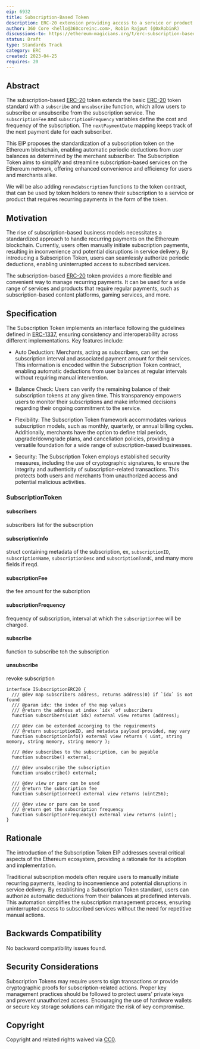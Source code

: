 ```yaml
---
eip: 6932
title: Subscription-Based Token
description: ERC-20 extension providing access to a service or product that requires recurring payments.
author: 360 Core <hello@360coreinc.com>, Robin Rajput (@0xRobinR)
discussions-to: https://ethereum-magicians.org/t/erc-subscription-based-erc20-token/13964
status: Draft
type: Standards Track
category: ERC
created: 2023-04-25
requires: 20
---
```


## Abstract

The subscription-based [ERC-20](./eip-20.md) token extends the basic [ERC-20](./eip-20.md) token standard with a `subscribe` and `unsubscribe` function, which allow users to subscribe or unsubscribe from the subscription service. The `subscriptionFee` and `subscriptionFrequency` variables define the cost and frequency of the subscription. The `nextPaymentDate` mapping keeps track of the next payment date for each subscriber.

This EIP proposes the standardization of a subscription token on the Ethereum blockchain, enabling automatic periodic deductions from user balances as determined by the merchant subscriber. The Subscription Token aims to simplify and streamline subscription-based services on the Ethereum network, offering enhanced convenience and efficiency for users and merchants alike.

We will be also adding `renewSubscription` functions to the token contract, that can be used by token holders to renew their subscription to a service or product that requires recurring payments in the form of the token.

## Motivation

The rise of subscription-based business models necessitates a standardized approach to handle recurring payments on the Ethereum blockchain. Currently, users often manually initiate subscription payments, resulting in inconvenience and potential disruptions in service delivery. By introducing a Subscription Token, users can seamlessly authorize periodic deductions, enabling uninterrupted access to subscribed services.

The subscription-based [ERC-20](./eip-20.md) token provides a more flexible and convenient way to manage recurring payments. It can be used for a wide range of services and products that require regular payments, such as subscription-based content platforms, gaming services, and more.

## Specification

The Subscription Token implements an interface following the guidelines defined in [ERC-1337](./eip-1337.md), ensuring consistency and interoperability across different implementations. Key features include:

- Auto Deduction: Merchants, acting as subscribers, can set the subscription interval and associated payment amount for their services. This information is encoded within the Subscription Token contract, enabling automatic deductions from user balances at regular intervals without requiring manual intervention.

- Balance Check: Users can verify the remaining balance of their subscription tokens at any given time. This transparency empowers users to monitor their subscriptions and make informed decisions regarding their ongoing commitment to the service.

- Flexibility: The Subscription Token framework accommodates various subscription models, such as monthly, quarterly, or annual billing cycles. Additionally, merchants have the option to define trial periods, upgrade/downgrade plans, and cancellation policies, providing a versatile foundation for a wide range of subscription-based businesses.

- Security: The Subscription Token employs established security measures, including the use of cryptographic signatures, to ensure the integrity and authenticity of subscription-related transactions. This protects both users and merchants from unauthorized access and potential malicious activities.

### SubscriptionToken

#### subscribers

subscribers list for the subscription

#### subscriptionInfo

struct containing metadata of the subscription, ex, `subscriptionID`, `subscriptionName`, `subscriptionDesc` and `subscriptionTandC`, and many more fields if reqd.

#### subscriptionFee

the fee amount for the subcription

#### subscriptionFrequency

frequency of subscription, interval at which the `subscriptionFee` will be charged.

#### subscribe

function to subscribe toh the subscription

#### unsubscribe

revoke subscription

```solidity
interface ISubscriptionERC20 {
  /// @dev map subscribers address, returns address(0) if `idx` is not found
  /// @param idx: the index of the map values
  /// @return the address at index `idx` of subscribers
  function subscribers(uint idx) external view returns (address);

  /// @dev can be extended accorging to the requirements
  /// @return subscriptionID, and metadata payload provided, may vary
  function subscriptionInfo() external view returns ( uint, string memory, string memory, string memory );

  /// @dev subscribes to the subscription, can be payable
  function subscribe() external;

  /// @dev unsubscribe the subscription
  function unsubscribe() external;

  /// @dev view or pure can be used
  /// @return the subscription fee
  function subscriptionFee() external view returns (uint256);

  /// @dev view or pure can be used
  /// @return get the subscription frequency
  function subscriptionFrequency() external view returns (uint);
}
```

## Rationale

The introduction of the Subscription Token EIP addresses several critical aspects of the Ethereum ecosystem, providing a rationale for its adoption and implementation.

Traditional subscription models often require users to manually initiate recurring payments, leading to inconvenience and potential disruptions in service delivery. By establishing a Subscription Token standard, users can authorize automatic deductions from their balances at predefined intervals. This automation simplifies the subscription management process, ensuring uninterrupted access to subscribed services without the need for repetitive manual actions.

## Backwards Compatibility

No backward compatibility issues found.

## Security Considerations

Subscription Tokens may require users to sign transactions or provide cryptographic proofs for subscription-related actions. Proper key management practices should be followed to protect users' private keys and prevent unauthorized access. Encouraging the use of hardware wallets or secure key storage solutions can mitigate the risk of key compromise.

## Copyright

Copyright and related rights waived via [CC0](../LICENSE.md).
